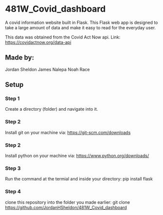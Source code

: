 # 481W_Covid_dashboard
A covid information website built in Flask.
This Flask web app is designed to take a large
amount of data and make it easy to read for 
the everyday user.

This data was obtained from the Covid Act Now api.
Link: https://covidactnow.org/data-api


## Made by:
Jordan Sheldon
James Nalepa
Noah Race

## Setup

### Step 1
Create a directory (folder) and navigate into it.

### Step 2
Install git on your machine via:
https://git-scm.com/downloads

### Step 2
Install python on your machine via:
https://www.python.org/downloads/

### Step 3
Run the command at the termial and inside your directory:
pip install flask

### Step 4
clone this repository into the folder you made earlier:
git clone https://github.com/JordanHSheldon/481W_Covid_dashboard